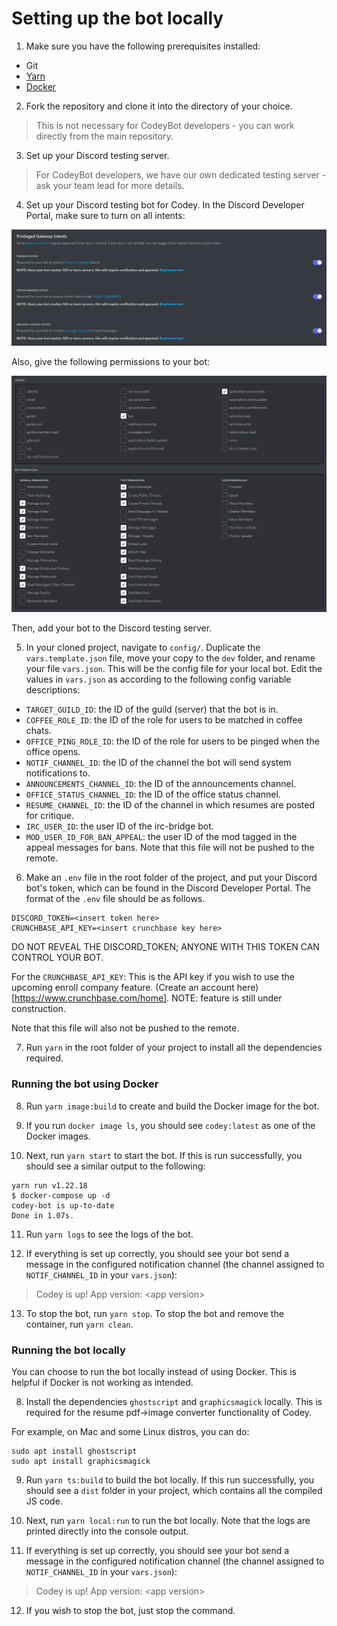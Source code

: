 # Setting up the bot locally

1. Make sure you have the following prerequisites installed:

- Git
- [Yarn](https://classic.yarnpkg.com/en/docs/install)
- [Docker](https://docs.docker.com/get-docker/)

2. Fork the repository and clone it into the directory of your choice.

> This is not necessary for CodeyBot developers - you can work directly from the main repository.

3. Set up your Discord testing server.

> For CodeyBot developers, we have our own dedicated testing server - ask your team lead for more details.

4. Set up your Discord testing bot for Codey. In the Discord Developer Portal, make sure to turn on all intents:

![Intents](../assets/intents.png)

Also, give the following permissions to your bot:

![Bot Permissions](../assets/botPermissions.png)

Then, add your bot to the Discord testing server.

5. In your cloned project, navigate to `config/`. Duplicate the `vars.template.json` file, move your copy to the `dev` folder, and rename your file `vars.json`. This will be the config file for your local bot. Edit the values in `vars.json` as according to the following config variable descriptions:

- `TARGET_GUILD_ID`: the ID of the guild (server) that the bot is in.
- `COFFEE_ROLE_ID`: the ID of the role for users to be matched in coffee chats.
- `OFFICE_PING_ROLE_ID`: the ID of the role for users to be pinged when the office opens.
- `NOTIF_CHANNEL_ID`: the ID of the channel the bot will send system notifications to.
- `ANNOUNCEMENTS_CHANNEL_ID`: the ID of the announcements channel.
- `OFFICE_STATUS_CHANNEL_ID`: the ID of the office status channel.
- `RESUME_CHANNEL_ID`: the ID of the channel in which resumes are posted for critique.
- `IRC_USER_ID`: the user ID of the irc-bridge bot.
- `MOD_USER_ID_FOR_BAN_APPEAL`: the user ID of the mod tagged in the appeal messages for bans.
  Note that this file will not be pushed to the remote.

6. Make an `.env` file in the root folder of the project, and put your Discord bot's token, which can be found in the Discord Developer Portal. The format of the `.env` file should be as follows.

```
DISCORD_TOKEN=<insert token here>
CRUNCHBASE_API_KEY=<insert crunchbase key here>
```

DO NOT REVEAL THE DISCORD_TOKEN; ANYONE WITH THIS TOKEN CAN CONTROL YOUR BOT.

For the `CRUNCHBASE_API_KEY`: This is the API key if you wish to use the upcoming enroll company feature. (Create an account here)[https://www.crunchbase.com/home]. NOTE: feature is still under construction.

Note that this file will also not be pushed to the remote.

7. Run `yarn` in the root folder of your project to install all the dependencies required.

### Running the bot using Docker

8. Run `yarn image:build` to create and build the Docker image for the bot.

9. If you run `docker image ls`, you should see `codey:latest` as one of the Docker images.

10. Next, run `yarn start` to start the bot. If this is run successfully, you should see a similar output to the following:

```
yarn run v1.22.18
$ docker-compose up -d
codey-bot is up-to-date
Done in 1.07s.
```

11. Run `yarn logs` to see the logs of the bot.

12. If everything is set up correctly, you should see your bot send a message in the configured notification channel (the channel assigned to `NOTIF_CHANNEL_ID` in your `vars.json`):

> Codey is up! App version: \<app version>

13. To stop the bot, run `yarn stop`. To stop the bot and remove the container, run `yarn clean`.

### Running the bot locally

You can choose to run the bot locally instead of using Docker. This is helpful if Docker is not working as intended.

8. Install the dependencies `ghostscript` and `graphicsmagick` locally. This is required for the resume pdf->image converter functionality of Codey.

For example, on Mac and some Linux distros, you can do:

```
sudo apt install ghostscript
sudo apt install graphicsmagick
```

9. Run `yarn ts:build` to build the bot locally. If this run successfully, you should see a `dist` folder in your project, which contains all the compiled JS code.

10. Next, run `yarn local:run` to run the bot locally. Note that the logs are printed directly into the console output.

11. If everything is set up correctly, you should see your bot send a message in the configured notification channel (the channel assigned to `NOTIF_CHANNEL_ID` in your `vars.json`):

> Codey is up! App version: \<app version>

12. If you wish to stop the bot, just stop the command.
